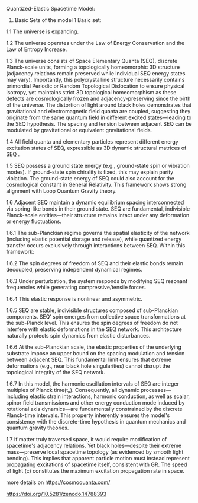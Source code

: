 Quantized-Elastic Spacetime Model: 

1. Basic Sets of the model
1 Basic set:

1.1 The universe is expanding.

1.2 The universe operates under the Law of Energy Conservation and the Law of Entropy Increase.

1.3 The universe consists of Space Elementary Quanta (SEQ), discrete Planck-scale units, forming a topologically homeomorphic 3D structure (adjacency relations remain preserved while individual SEQ energy states may vary). Importantly, this polycrystalline structure necessarily contains primordial Periodic or Random Topological Dislocation to ensure physical isotropy, yet maintains strict 3D topological homeomorphism as these defects are cosmologically frozen and adjacency-preserving since the birth of the universe. The distortion of light around black holes demonstrates that gravitational and electromagnetic field quanta are coupled, suggesting they originate from the same quantum field in different excited states—leading to the SEQ hypothesis. The spacing and tension between adjacent SEQ can be modulated by gravitational or equivalent gravitational fields.

1.4 All field quanta and elementary particles represent different energy excitation states of SEQ, expressible as 3D dynamic structural matrices of SEQ .

1.5 SEQ possess a ground state energy (e.g., ground-state spin or vibration modes). If ground-state spin chirality is fixed, this may explain parity violation. The ground-state energy of SEQ could also account for the cosmological constant in General Relativity. This framework shows strong alignment with Loop Quantum Gravity theory.

1.6 Adjacent SEQ maintain a dynamic equilibrium spacing interconnected via spring-like bonds in their ground state. SEQ are fundamental, indivisible Planck-scale entities—their structure remains intact under any deformation or energy fluctuations.

1.6.1 The sub-Planckian regime governs the spatial elasticity of the network (including elastic potential storage and release), while quantized energy transfer occurs exclusively through interactions between SEQ. Within this framework:

1.6.2 The spin degrees of freedom of SEQ and their elastic bonds remain decoupled, preserving independent dynamical regimes.

1.6.3 Under perturbation, the system responds by modifying SEQ resonant frequencies while generating compressive/tensile forces.

1.6.4 This elastic response is nonlinear and asymmetric.

1.6.5 SEQ are stable, indivisible structures composed of sub-Planckian components. SEQ’ spin emerges from collective space transformations at the sub-Planck level. This ensures the spin degrees of freedom do not interfere with elastic deformations in the SEQ network. This architecture naturally protects spin dynamics from elastic disturbances.

1.6.6 At the sub-Planckian scale, the elastic properties of the underlying substrate impose an upper bound on the spacing modulation and tension between adjacent SEQ. This fundamental limit ensures that extreme deformations (e.g., near black hole singularities) cannot disrupt the topological integrity of the SEQ network.

1.6.7 In this model, the harmonic oscillation intervals of SEQ are integer multiples of Planck time(tₚ). Consequently, all dynamic processes—including elastic strain interactions, harmonic conduction, as well as scalar, spinor field transmissions and other energy conduction mode induced by rotational axis dynamics—are fundamentally constrained by the discrete Planck-time intervals. This property inherently ensures the model's consistency with the discrete-time hypothesis in quantum mechanics and quantum gravity theories.

1.7 If matter truly traversed space, it would require modification of spacetime's adjacency relations. Yet black holes—despite their extreme mass—preserve local spacetime topology (as evidenced by smooth light bending). This implies that apparent particle motion must instead represent propagating excitations of spacetime itself, consistent with GR. The speed of light (c) constitutes the maximum excitation propagation rate in space.


more details on https://cosmoquanta.com/

https://doi.org/10.5281/zenodo.14788393
